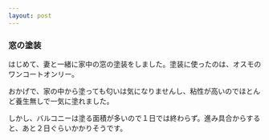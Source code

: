 ```yaml
---
layout: post
---
```

<h3>窓の塗装</h3>
<p>はじめて、妻と一緒に家中の窓の塗装をしました。塗装に使ったのは、オスモのワンコートオンリー。</p>
<p>おかげで、家の中から塗っても匂いは気になりませんし、粘性が高いのでほとんど養生無しで一気に塗れました。</p>
<p>しかし、バルコニーは塗る面積が多いので１日では終わらず。進み具合からすると、あと２日ぐらいかかりそうです。</p>
